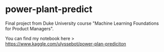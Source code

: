 # power-plant-predict

Final project from Duke University course "Machine Learning Foundations for Product Managers".

You can find my notebook here > https://www.kaggle.com/ulyssebot/power-plan-prediciton
